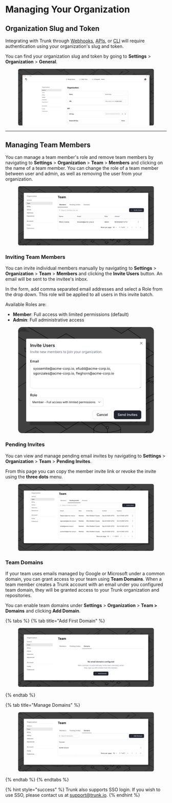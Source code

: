 # Managing Your Organization

## Organization Slug and Token

Integrating with Trunk through [Webhooks](../../flaky-tests/webhooks/), [APIs](../../references/apis/), or [CLI](../../references/cli/) will require authentication using your organization's slug and token.

You can find your organization slug and token by going to **Settings** > **Organization** > **General**.&#x20;

<figure><img src="../../.gitbook/assets/org-slug-and-token.png" alt=""><figcaption></figcaption></figure>

***

## Managing Team Members

You can manage a team member's role and remove team members by navigating to **Settings** > **Organization** > **Team** > **Members** and clicking on the name of a team member. You can change the role of a team member between user and admin, as well as removing the user from your organization.

<figure><img src="../../.gitbook/assets/org-team-members.png" alt=""><figcaption></figcaption></figure>

### Inviting Team Members

You can invite individual members manually by navigating to **Settings** > **Organization** > **Team** > **Members** and clicking the **Invite Users** button. An email will be sent to the invitee's inbox.

In the form, add comma separated email addresses and select a Role from the drop down.  This role will be applied to all users in this invite batch.

Available Roles are:

* **Member**: Full access with limited permissions (default)
* **Admin**: Full administrative access

<figure><img src="../../.gitbook/assets/org-team-members-invite.png" alt=""><figcaption></figcaption></figure>

### Pending Invites

You can view and manage pending email invites by navigating to **Settings** > **Organization** > **Team** > **Pending Invites**.

From this page you can copy the member invite link or revoke the invite using the **three dots** menu.

<figure><img src="../../.gitbook/assets/org-team-pending-invites.png" alt=""><figcaption></figcaption></figure>

### Team Domains

If your team uses emails managed by Google or Microsoft under a common domain, you can grant access to your team using **Team Domains**. When a team member creates a Trunk account with an email under you configured team domain, they will be granted access to your Trunk organization and repositories.

You can enable team domains under **Settings** > **Organization** > **Team > Domains** and clicking **Add Domain**.

{% tabs %}
{% tab title="Add First Domain" %}
<figure><img src="../../.gitbook/assets/org-team.png" alt=""><figcaption></figcaption></figure>
{% endtab %}

{% tab title="Manage Domains" %}
<figure><img src="../../.gitbook/assets/org-team-manage-domain (1).png" alt=""><figcaption></figcaption></figure>
{% endtab %}
{% endtabs %}

{% hint style="success" %}
Trunk also supports SSO login. If you wish to use SSO, please contact us at support@trunk.io.
{% endhint %}
